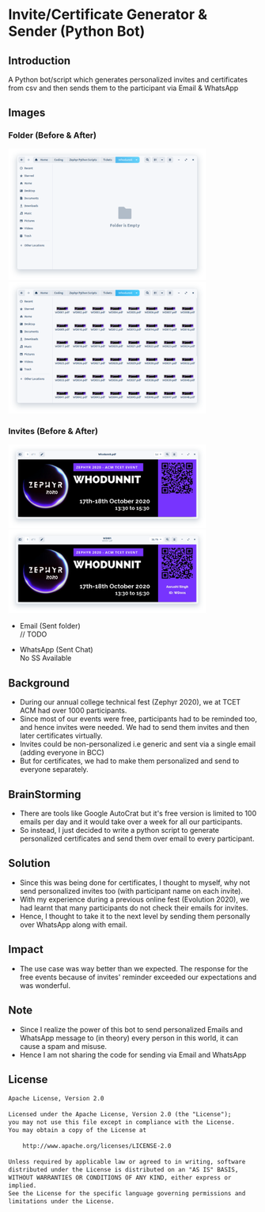 # Invite/Certificate Generator & Sender (Python Bot)

## Introduction
A Python bot/script which generates personalized invites and certificates from csv and then sends them to the participant via Email & WhatsApp

## Images

### Folder (Before & After)
<div>
    <img src="images/invites_folder.png" width="400">
    <img src="images/generated_invites_folder.png" width="400">
</div>

### Invites (Before & After)
<div>
    <img src="images/individual_invite.png" width="400">
    <img src="images/generated_individual_invite.png" width="400">
</div>

- Email (Sent folder)
<br> // TODO

- WhatsApp (Sent Chat)
<br> No SS Available

## Background
- During our annual college technical fest (Zephyr 2020), we at TCET ACM had over 1000 participants.
- Since most of our events were free, participants had to be reminded too, and hence invites were needed.
We had to send them invites and then later certificates virtually.
- Invites could be non-personalized i.e generic and sent via a single email (adding everyone in BCC)
- But for certificates, we had to make them personalized and send to everyone separately.

## BrainStorming
- There are tools like Google AutoCrat but it's free version is limited to 100 emails per day and it would take over a week for all our participants.
- So instead, I just decided to write a python script to generate personalized certificates and send them over email to every participant.

## Solution
- Since this was being done for certificates, I thought to myself, why not send personalized invites too (with participant name on each invite).
- With my experience during a previous online fest (Evolution 2020), we had learnt that many participants do not check their emails for invites.
- Hence, I thought to take it to the next level by sending them personally over WhatsApp along with email.

## Impact
- The use case was way better than we expected. The response for the free events because of invites' reminder exceeded our expectations and was wonderful. 

## Note
- Since I realize the power of this bot to send personalized Emails and WhatsApp message to (in theory) every person in this world, it can cause a spam and misuse. 
- Hence I am not sharing the code for sending via Email and WhatsApp

## License

    Apache License, Version 2.0

    Licensed under the Apache License, Version 2.0 (the "License");
    you may not use this file except in compliance with the License.
    You may obtain a copy of the License at

        http://www.apache.org/licenses/LICENSE-2.0

    Unless required by applicable law or agreed to in writing, software
    distributed under the License is distributed on an "AS IS" BASIS,
    WITHOUT WARRANTIES OR CONDITIONS OF ANY KIND, either express or implied.
    See the License for the specific language governing permissions and
    limitations under the License.
